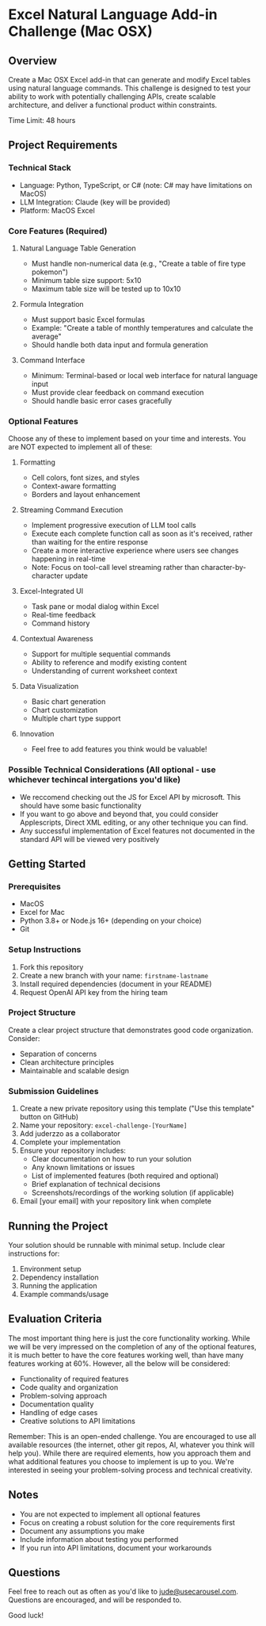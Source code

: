 # Excel Natural Language Add-in Challenge (Mac OSX)

## Overview
Create a Mac OSX Excel add-in that can generate and modify Excel tables using natural language commands. This challenge is designed to test your ability to work with potentially challenging APIs, create scalable architecture, and deliver a functional product within constraints.

Time Limit: 48 hours

## Project Requirements

### Technical Stack
- Language: Python, TypeScript, or C# (note: C# may have limitations on MacOS)
- LLM Integration: Claude (key will be provided)
- Platform: MacOS Excel

### Core Features (Required)
1. Natural Language Table Generation
   - Must handle non-numerical data (e.g., "Create a table of fire type pokemon")
   - Minimum table size support: 5x10
   - Maximum table size will be tested up to 10x10

2. Formula Integration
   - Must support basic Excel formulas
   - Example: "Create a table of monthly temperatures and calculate the average"
   - Should handle both data input and formula generation

3. Command Interface
   - Minimum: Terminal-based or local web interface for natural language input
   - Must provide clear feedback on command execution
   - Should handle basic error cases gracefully

### Optional Features
Choose any of these to implement based on your time and interests. You are NOT expected to implement all of these:

1. Formatting
   - Cell colors, font sizes, and styles
   - Context-aware formatting
   - Borders and layout enhancement
     
2. Streaming Command Execution

   - Implement progressive execution of LLM tool calls
   - Execute each complete function call as soon as it's received, rather than waiting for the entire response
   - Create a more interactive experience where users see changes happening in real-time
   - Note: Focus on tool-call level streaming rather than character-by-character update

3. Excel-Integrated UI
   - Task pane or modal dialog within Excel
   - Real-time feedback
   - Command history

4. Contextual Awareness
   - Support for multiple sequential commands
   - Ability to reference and modify existing content
   - Understanding of current worksheet context

5. Data Visualization
   - Basic chart generation
   - Chart customization
   - Multiple chart type support

6. Innovation
   - Feel free to add features you think would be valuable!

### Possible Technical Considerations (All optional - use whichever techincal intergations you'd like)
- We reccomend checking out the JS for Excel API by microsoft. This should have some basic functionality
- If you want to go above and beyond that, you could consider Applescripts, Direct XML editing, or any other technique you can find. 
- Any successful implementation of Excel features not documented in the standard API will be viewed very positively

## Getting Started

### Prerequisites
- MacOS
- Excel for Mac
- Python 3.8+ or Node.js 16+ (depending on your choice)
- Git

### Setup Instructions
1. Fork this repository
2. Create a new branch with your name: `firstname-lastname`
3. Install required dependencies (document in your README)
4. Request OpenAI API key from the hiring team

### Project Structure
Create a clear project structure that demonstrates good code organization. Consider:
- Separation of concerns
- Clean architecture principles
- Maintainable and scalable design

### Submission Guidelines
1. Create a new private repository using this template ("Use this template" button on GitHub)
2. Name your repository: `excel-challenge-[YourName]`
3. Add juderzzo as a collaborator
4. Complete your implementation
5. Ensure your repository includes:
   - Clear documentation on how to run your solution
   - Any known limitations or issues
   - List of implemented features (both required and optional)
   - Brief explanation of technical decisions
   - Screenshots/recordings of the working solution (if applicable)
6. Email [your email] with your repository link when complete

## Running the Project
Your solution should be runnable with minimal setup. Include clear instructions for:
1. Environment setup
2. Dependency installation
3. Running the application
4. Example commands/usage

## Evaluation Criteria
The most important thing here is just the core functionality working. While we will be very impressed on the completion of any of the optional features, it is much better to have the core features working well, than have many features working at 60%. However, all the below will be considered: 
   - Functionality of required features
   - Code quality and organization
   - Problem-solving approach
   - Documentation quality
   - Handling of edge cases
   - Creative solutions to API limitations

Remember: This is an open-ended challenge. You are encouraged to use all available resources (the internet, other git repos, AI, whatever you think will help you). While there are required elements, how you approach them and what additional features you choose to implement is up to you. We're interested in seeing your problem-solving process and technical creativity.

## Notes
- You are not expected to implement all optional features
- Focus on creating a robust solution for the core requirements first
- Document any assumptions you make
- Include information about testing you performed
- If you run into API limitations, document your workarounds

## Questions
Feel free to reach out as often as you'd like to jude@usecarousel.com. Questions are encouraged, and will be responded to. 

Good luck!
